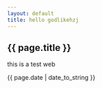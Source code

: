 ```yaml
---
layout: default
title: hello godlikehzj
---
```

<h2>{{ page.title }}</h2>
<p>this is a test web</p>
<p>{{ page.date | date_to_string }}</p>
